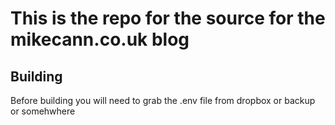 # This is the repo for the source for the mikecann.co.uk blog

## Building

Before building you will need to grab the .env file from dropbox or backup or somehwhere